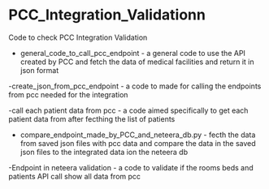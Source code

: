 # PCC_Integration_Validationn
Code to check PCC Integration Validation

- general_code_to_call_pcc_endpoint - a general code to use the API created by PCC and fetch the data of medical facilities and return it in json format
  
-create_json_from_pcc_endpoint - a code to made for calling the endpoints from pcc needed for the integration

-call each patient data from pcc - a code aimed specifically to get each patient data from after fecthing the list of patients

- compare_endpoint_made_by_PCC_and_neteera_db.py - fecth the data from saved json files with pcc data and compare the data in the saved json files to the integrated data ion the neteera db
  
-Endpoint in neteera validation - a code to validate if the rooms beds and patients API call show all data from pcc 




